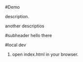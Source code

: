 #Demo

description.

another descriptios

#subheader
hello there

#local dev

1. open index.html in your browser.
